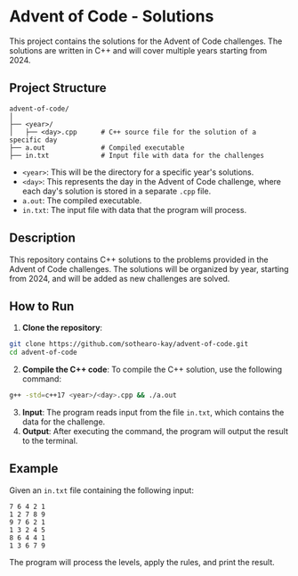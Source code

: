 # Advent of Code - Solutions

This project contains the solutions for the Advent of Code challenges. The solutions are written in C++ and will cover multiple years starting from 2024.

## Project Structure

```
advent-of-code/
│
├── <year>/
│   ├── <day>.cpp      # C++ source file for the solution of a specific day
├── a.out              # Compiled executable
├── in.txt             # Input file with data for the challenges

```

- `<year>`: This will be the directory for a specific year's solutions.
- `<day>`: This represents the day in the Advent of Code challenge, where each day's solution is stored in a separate `.cpp` file.
- `a.out`: The compiled executable.
- `in.txt`: The input file with data that the program will process.

## Description

This repository contains C++ solutions to the problems provided in the Advent of Code challenges. The solutions will be organized by year, starting from 2024, and will be added as new challenges are solved.

## How to Run

1. **Clone the repository**:

```bash
git clone https://github.com/sothearo-kay/advent-of-code.git
cd advent-of-code
```

2. **Compile the C++ code**: To compile the C++ solution, use the following command:

```bash
g++ -std=c++17 <year>/<day>.cpp && ./a.out
```

3. **Input**: The program reads input from the file `in.txt`, which contains the data for the challenge.
4. **Output**: After executing the command, the program will output the result to the terminal.

## Example

Given an `in.txt` file containing the following input:

```
7 6 4 2 1
1 2 7 8 9
9 7 6 2 1
1 3 2 4 5
8 6 4 4 1
1 3 6 7 9
```

The program will process the levels, apply the rules, and print the result.
